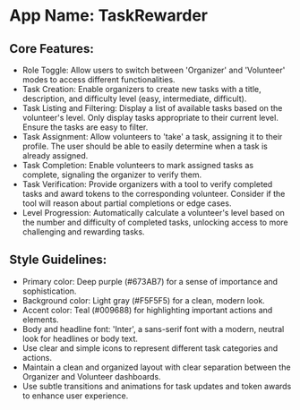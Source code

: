 # **App Name**: TaskRewarder

## Core Features:

- Role Toggle: Allow users to switch between 'Organizer' and 'Volunteer' modes to access different functionalities.
- Task Creation: Enable organizers to create new tasks with a title, description, and difficulty level (easy, intermediate, difficult).
- Task Listing and Filtering: Display a list of available tasks based on the volunteer's level. Only display tasks appropriate to their current level. Ensure the tasks are easy to filter.
- Task Assignment: Allow volunteers to 'take' a task, assigning it to their profile. The user should be able to easily determine when a task is already assigned.
- Task Completion: Enable volunteers to mark assigned tasks as complete, signaling the organizer to verify them.
- Task Verification: Provide organizers with a tool to verify completed tasks and award tokens to the corresponding volunteer. Consider if the tool will reason about partial completions or edge cases.
- Level Progression: Automatically calculate a volunteer's level based on the number and difficulty of completed tasks, unlocking access to more challenging and rewarding tasks.

## Style Guidelines:

- Primary color: Deep purple (#673AB7) for a sense of importance and sophistication.
- Background color: Light gray (#F5F5F5) for a clean, modern look.
- Accent color: Teal (#009688) for highlighting important actions and elements.
- Body and headline font: 'Inter', a sans-serif font with a modern, neutral look for headlines or body text.
- Use clear and simple icons to represent different task categories and actions.
- Maintain a clean and organized layout with clear separation between the Organizer and Volunteer dashboards.
- Use subtle transitions and animations for task updates and token awards to enhance user experience.